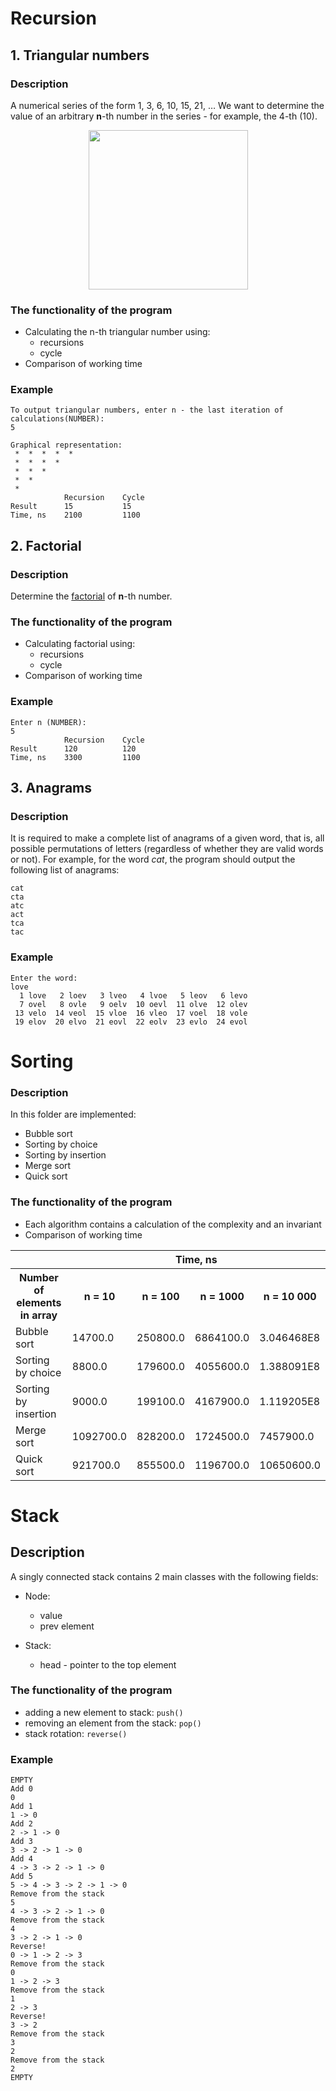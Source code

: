 # Recursion

## 1. Triangular numbers

### Description
A numerical series of the form 1, 3, 6, 10, 15, 21, …
We want to determine the value of an arbitrary **n**-th number in the series - for example, the 4-th (10).
<p align="center">
  <img src="https://thecode.media/wp-content/uploads/2019/05/10.jpg" height="255"/>
</p>

### The functionality of the program
* Calculating the n-th triangular number using:
  * recursions
  * cycle
* Comparison of working time

### Example
```
To output triangular numbers, enter n - the last iteration of calculations(NUMBER): 
5

Graphical representation: 
 *  *  *  *  * 
 *  *  *  * 
 *  *  * 
 *  * 
 * 
            Recursion    Cycle     
Result      15           15        
Time, ns    2100         1100      
```
## 2. Factorial

### Description
Determine the <a href="https://en.wikipedia.org/wiki/Factorial">factorial</a> of **n**-th number.

### The functionality of the program
* Calculating factorial using:
  * recursions
  * cycle
* Comparison of working time

### Example
```
Enter n (NUMBER): 
5
            Recursion    Cycle     
Result      120          120       
Time, ns    3300         1100      
```
## 3. Anagrams

### Description

It is required to make a complete list of anagrams of a given word, that is, all possible permutations of letters (regardless of whether they are valid words or not). For example, for the word *cat*, the program should output the following list of anagrams:
```
cat
cta
atc
act
tca
tac
```
### Example
```
Enter the word: 
love
  1 love   2 loev   3 lveo   4 lvoe   5 leov   6 levo 
  7 ovel   8 ovle   9 oelv  10 oevl  11 olve  12 olev 
 13 velo  14 veol  15 vloe  16 vleo  17 voel  18 vole 
 19 elov  20 elvo  21 eovl  22 eolv  23 evlo  24 evol 
```
# Sorting

### Description

In this folder are implemented:
 * Bubble sort
 * Sorting by choice
 * Sorting by insertion
 * Merge sort
 * Quick sort

### The functionality of the program
* Each algorithm contains a calculation of the complexity and an invariant
* Comparison of working time
<table>
  <tr>
    <th></th>
    <th colspan="4">Time, ns</th>
  </tr>
    <th>Number of elements in array</th>
    <th>n = 10</th>
    <th>n = 100</th>
    <th>n = 1000</th>
    <th>n = 10 000</th>
  </tr>
  <tr>
    <td>Bubble sort</td>
    <td>14700.0</td>
    <td>250800.0</td>
    <td>6864100.0</td>
    <td>3.046468E8</td>
  </tr>
  <tr>
    <td>Sorting by choice</td>
    <td>8800.0</td>
    <td>179600.0</td>
    <td>4055600.0</td>
    <td>1.388091E8</td>
  </tr>
  <tr>
    <td>Sorting by insertion</td>
    <td>9000.0</td>
    <td>199100.0</td>
    <td>4167900.0</td>
    <td>1.119205E8</td>
  </tr>
  <tr>
    <td>Merge sort</td>
    <td>1092700.0</td>
    <td>828200.0</td>
    <td>1724500.0</td>
    <td>7457900.0</td>
  </tr>
  <tr>
    <td>Quick sort</td>
    <td>921700.0</td>
    <td>855500.0</td>
    <td>1196700.0</td>
    <td>10650600.0</td>
  </tr>
</table>

# Stack

## Description
A singly connected stack contains 2 main classes with the following fields:

* Node:
  * value
  * prev element

* Stack:
  * head - pointer to the top element 

### The functionality of the program
* adding a new element to stack: <code>push()</code>
* removing an element from the stack: <code>pop()</code>
* stack rotation: <code>reverse()</code>

### Example
```
EMPTY
Add 0
0
Add 1
1 -> 0
Add 2
2 -> 1 -> 0
Add 3
3 -> 2 -> 1 -> 0
Add 4
4 -> 3 -> 2 -> 1 -> 0
Add 5
5 -> 4 -> 3 -> 2 -> 1 -> 0
Remove from the stack
5
4 -> 3 -> 2 -> 1 -> 0
Remove from the stack
4
3 -> 2 -> 1 -> 0
Reverse!
0 -> 1 -> 2 -> 3
Remove from the stack
0
1 -> 2 -> 3
Remove from the stack
1
2 -> 3
Reverse!
3 -> 2
Remove from the stack
3
2
Remove from the stack
2
EMPTY
```
